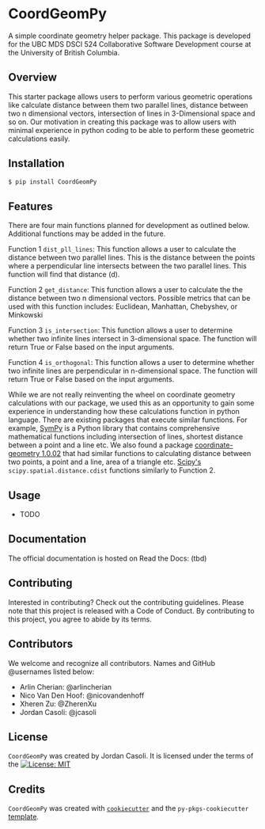 # CoordGeomPy

A simple coordinate geometry helper package. This package is developed for the UBC MDS DSCI 524 Collaborative Software Development course at the University of British Columbia.

## Overview

This starter package allows users to perform various geometric operations like calculate distance between them two parallel lines, distance between two n dimensional vectors, intersection of lines in 3-Dimensional space and so on. Our motivation in creating this package was to allow users with minimal experience in python coding to be able to perform these geometric calculations easily.
## Installation

```bash
$ pip install CoordGeomPy
```

## Features

There are four main functions planned for development as outlined below. Additional functions may be added in the future.

Function 1 `dist_pll_lines`: This function allows a user to calculate the distance between two parallel lines. This is the distance between the points where a perpendicular line intersects between the two parallel lines. This function will find that distance (d).

Function 2 `get_distance`: This function allows a user to calculate the the distance between two n dimensional vectors. Possible metrics that can be used with this function includes: Euclidean, Manhattan, Chebyshev, or Minkowski

Function 3 `is_intersection`: This function allows a user to determine whether two infinite lines intersect in 3-dimensional space. The function will return True or False based on the input arguments.

Function 4 `is_orthogonal`: This function allows a user to determine whether two infinite lines are perpendicular in n-dimensional space. The function will return True or False based on the input arguments.

While we are not really reinventing the wheel on coordinate geometry calculations with our package, we used this as an opportunity to gain some experience in understanding how these calculations function in python language. There are existing packages that execute similar functions. For example, [SymPy](https://www.sympy.org/en/index.html) is a Python library that contains comprehensive mathematical functions including intersection of lines, shortest distance between a point and a line etc. We also found a package [coordinate-geometry 1.0.02](https://pypi.org/project/coordinate-geometry/) that had similar functions to calculating distance between two points, a point and a line, area of a triangle etc. [Scipy's](https://docs.scipy.org/doc/scipy/reference/generated/scipy.spatial.distance.cdist.html) `scipy.spatial.distance.cdist` functions similarly to Function 2. 
## Usage

- TODO

## Documentation 

The official documentation is hosted on Read the Docs: (tbd)
## Contributing

Interested in contributing? Check out the contributing guidelines. Please note that this project is released with a Code of Conduct. By contributing to this project, you agree to abide by its terms.

## Contributors

We welcome and recognize all contributors. Names and GitHub @usernames listed below:

- Arlin Cherian: @arlincherian
- Nico Van Den Hoof: @nicovandenhoff
- Xheren Zu: @ZherenXu
- Jordan Casoli: @jcasoli

## License

`CoordGeomPy` was created by Jordan Casoli. It is licensed under the terms of the [![License: MIT](https://img.shields.io/badge/License-MIT-yellow.svg)](https://opensource.org/licenses/MIT)

## Credits

`CoordGeomPy` was created with [`cookiecutter`](https://cookiecutter.readthedocs.io/en/latest/) and the `py-pkgs-cookiecutter` [template](https://github.com/py-pkgs/py-pkgs-cookiecutter).

